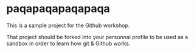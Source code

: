 # paqapaqapaqapaqa
This is a sample project for the Github workshop.

That project should be forked into your personnal profile to be used as a sandbox in order to learn how git & Github works.

